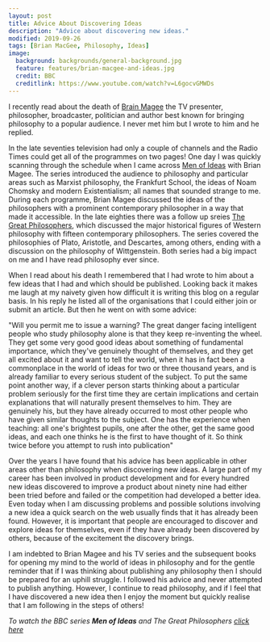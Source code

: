 ```yaml
---
layout: post
title: Advice About Discovering Ideas
description: "Advice about discovering new ideas."
modified: 2019-09-26
tags: [Brian MacGee, Philosophy, Ideas]
image:
  background: backgrounds/general-background.jpg
  feature: features/brian-macgee-and-ideas.jpg
  credit: BBC
  creditlink: https://www.youtube.com/watch?v=L6gocvGMWDs
---
```


I recently read about the death of [Brain Magee](https://en.wikipedia.org/wiki/Bryan_Magee) the TV presenter, philosopher, broadcaster, politician and author best known for bringing philosophy to a popular audience. I never met him but I wrote to him and he replied.

In the late seventies television had only a couple of channels and the Radio Times could get all of the programmes on two pages! One day I was quickly scanning through the schedule when I came  across [Men of Ideas](https://en.wikipedia.org/wiki/Men_of_Ideas) with Brian Magee. The series introduced the audience to philosophy and particular areas such as Marxist philosophy, the Frankfurt School, the ideas of Noam Chomsky and modern Existentialism; all names that sounded strange to me. During each programme, Brian Magee discussed the ideas of the philosophers with a prominent contemporary philosopher in a way that made it accessible. In the late eighties there was a follow up sreies [The Great Philosophers](https://en.wikipedia.org/wiki/The_Great_Philosophers), which discussed the major historical figures of Western philosophy with fifteen contemporary philosophers. The series covered the philosophies of Plato, Aristotle, and Descartes, among others, ending with a discussion on the philosophy of Wittgenstein. Both series had a big impact on me and I have read philosophy ever since.

When I read about his death I remembered that I had wrote to him about a few ideas that I had and which should be published. Looking back it makes me laugh at my naivety given how difficult it is writing this blog on a regular basis. In his reply he listed all of the organisations that I could either join or submit an article.  But then he went on with some advice:

"Will you permit me to issue a warning? The great danger facing intelligent people who study philosophy alone is that they keep re-inventing the wheel. They get some very good good ideas about something of fundamental importance, which they've genuinely thought of themselves, and they get all excited about it and want to tell the world, when it has in fact been a commonplace in the world of ideas for two or three thousand years, and is already familiar to every serious student of the subject. To put the same point another way, if a clever person starts thinking about a particular problem seriously for the first time they are certain implications and certain explanations that will naturally present themselves to him. They are genuinely his, but they have already occurred to most other people who have given similar thoughts to the subject. One has the experience when teaching: all one's brightest pupils, one after the other, get the same good ideas, and each one thinks he is the first to have thought of it. So think twice before you attempt to rush into publication"

Over the years I have found that his advice has been applicable in other areas other than philosophy when discovering new ideas.  A large part of my career has been involved in product development and for every hundred new ideas discovered to improve a product about ninety nine had either been tried before and failed or the competition had developed a better idea. Even today when I am discussing problems and possible solutions involving a new idea a quick search on the web usually finds that it has already been found. However, it is important that people are encouraged to discover and explore ideas for themselves, even if they have already been discovered by others, because of the excitement the discovery brings.

I am indebted to Brian Magee and his TV series and the subsequent books for  opening my mind to the world of ideas in philosophy and for the gentle reminder that if I was thinking about publishing any philosophy then I should be prepared for an uphill struggle. I followed his advice and never attempted to publish anything. However, I continue to read philosophy, and if I feel that I have discovered a new idea then I enjoy the moment but quickly realise that I am following in the steps of others!

<i>To watch the BBC series <b>Men of Ideas</b> and The Great Philosophers [click here](/assets/md/brian-magee-bbc)</i>
